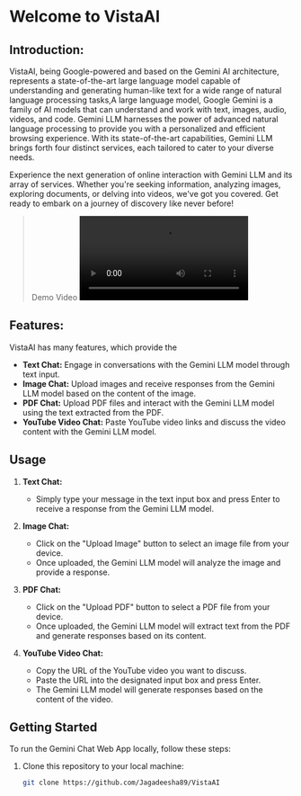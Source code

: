# Welcome to VistaAI

## Introduction:
VistaAI, being Google-powered and based on the Gemini AI architecture, represents a state-of-the-art large language model capable of understanding and generating human-like text for a wide range of natural language processing tasks,A large language model, Google Gemini is a family of AI models that can understand and work with text, images, audio, videos, and code. Gemini LLM harnesses the power of advanced natural language processing to provide you with a personalized and efficient browsing experience. With its state-of-the-art capabilities, Gemini LLM brings forth four distinct services, each tailored to cater to your diverse needs.

Experience the next generation of online interaction with Gemini LLM and its array of services. Whether you're seeking information, analyzing images, exploring documents, or delving into videos, we've got you covered. Get ready to embark on a journey of discovery like never before!

>Demo Video
![homepage](https://github.com/Jagadeesha89/VistaAI/blob/main/Videos/Webvideo.mp4)

## Features:
VistaAI has many features, which provide the 

- **Text Chat:** Engage in conversations with the Gemini LLM model through text input.
- **Image Chat:** Upload images and receive responses from the Gemini LLM model based on the content of the image.
- **PDF Chat:** Upload PDF files and interact with the Gemini LLM model using the text extracted from the PDF.
- **YouTube Video Chat:** Paste YouTube video links and discuss the video content with the Gemini LLM model.

## Usage

1. **Text Chat:**
   - Simply type your message in the text input box and press Enter to receive a response from the Gemini LLM model.

2. **Image Chat:**
   - Click on the "Upload Image" button to select an image file from your device.
   - Once uploaded, the Gemini LLM model will analyze the image and provide a response.

3. **PDF Chat:**
   - Click on the "Upload PDF" button to select a PDF file from your device.
   - Once uploaded, the Gemini LLM model will extract text from the PDF and generate responses based on its content.

4. **YouTube Video Chat:**
   - Copy the URL of the YouTube video you want to discuss.
   - Paste the URL into the designated input box and press Enter.
   - The Gemini LLM model will generate responses based on the content of the video.


## Getting Started

To run the Gemini Chat Web App locally, follow these steps:

1. Clone this repository to your local machine:

   ```bash
   git clone https://github.com/Jagadeesha89/VistaAI

